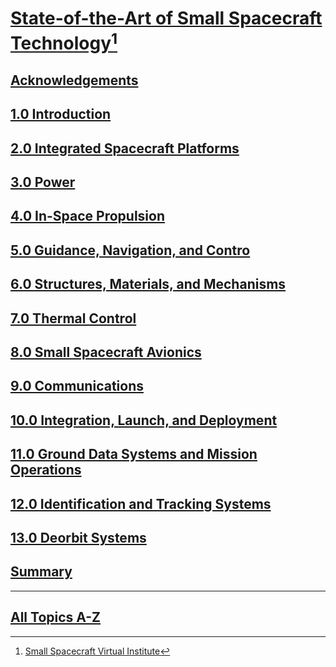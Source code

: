 # [State-of-the-Art of Small Spacecraft Technology](https://www.nasa.gov/smallsat-institute/sst-soa/)[^1]

## [Acknowledgements](https://www.nasa.gov/smallsat-institute/sst-soa/acknowledgements)

## [1.0 Introduction](https://www.nasa.gov/smallsat-institute/sst-soa/introduction)

## [2.0 Integrated Spacecraft Platforms](https://www.nasa.gov/smallsat-institute/sst-soa/integrated-spacecraft-platforms)

## [3.0 Power](https://www.nasa.gov/smallsat-institute/sst-soa/power)

## [4.0 In-Space Propulsion](https://www.nasa.gov/smallsat-institute/sst-soa/in-space-propulsion)

## [5.0 Guidance, Navigation, and Contro](https://www.nasa.gov/smallsat-institute/sst-soa/guidance-navigation-and-control)

## [6.0 Structures, Materials, and Mechanisms](https://www.nasa.gov/smallsat-institute/sst-soa/structures-materials-and-mechanisms)

## [7.0 Thermal Control](https://www.nasa.gov/smallsat-institute/sst-soa/thermal-control)

## [8.0 Small Spacecraft Avionics](https://www.nasa.gov/smallsat-institute/sst-soa/small-spacecraft-avionics)

## [9.0 Communications](https://www.nasa.gov/smallsat-institute/sst-soa/communications/)

## [10.0 Integration, Launch, and Deployment](https://www.nasa.gov/smallsat-institute/sst-soa/integration-launch-and-deployment)

## [11.0 Ground Data Systems and Mission Operations](https://www.nasa.gov/smallsat-institute/sst-soa/ground-data-systems-and-mission-operations)

## [12.0 Identification and Tracking Systems](https://www.nasa.gov/smallsat-institute/sst-soa/identification-and-tracking-systems)

## [13.0 Deorbit Systems](https://www.nasa.gov/smallsat-institute/sst-soa/deorbit-systems)

## [Summary](https://www.nasa.gov/smallsat-institute/sst-soa/summary)

<hr>

## [All Topics A-Z](https://www.nasa.gov/tags)

[^1]: [Small Spacecraft Virtual Institute](https://www.nasa.gov/smallsat-institute)
